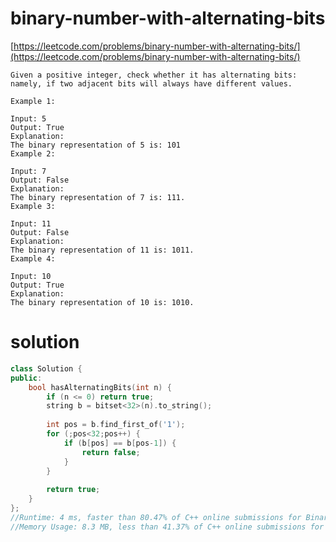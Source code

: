 # binary-number-with-alternating-bits

[https://leetcode.com/problems/binary-number-with-alternating-bits/](https://leetcode.com/problems/binary-number-with-alternating-bits/)

```
Given a positive integer, check whether it has alternating bits: namely, if two adjacent bits will always have different values.

Example 1:

Input: 5
Output: True
Explanation:
The binary representation of 5 is: 101
Example 2:

Input: 7
Output: False
Explanation:
The binary representation of 7 is: 111.
Example 3:

Input: 11
Output: False
Explanation:
The binary representation of 11 is: 1011.
Example 4:

Input: 10
Output: True
Explanation:
The binary representation of 10 is: 1010.
```

# solution 

```c++
class Solution {
public:
    bool hasAlternatingBits(int n) {
        if (n <= 0) return true;
        string b = bitset<32>(n).to_string();
        
        int pos = b.find_first_of('1');
        for (;pos<32;pos++) {
            if (b[pos] == b[pos-1]) {
                return false;
            }
        }
        
        return true;
    }
};
//Runtime: 4 ms, faster than 80.47% of C++ online submissions for Binary Number with Alternating Bits.
//Memory Usage: 8.3 MB, less than 41.37% of C++ online submissions for Binary Number with Alternating Bits.
```